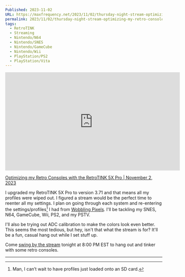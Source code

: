 ```yaml
---
Published: 2023-11-02
URL: https://maxfrequency.net/2023/11/02/thursday-night-stream-optimizing-my-retro-consoles-with-the-retrotink-5x/
permalink: 2023/11/02/thursday-night-stream-optimizing-my-retro-consoles-with-the-retrotink-5x/
tags:
  - RetroTINK
  - Streaming
  - Nintendo/N64
  - Nintendo/SNES
  - Nintendo/GameCube
  - Nintendo/Wii
  - PlayStation/PS2
  - PlayStation/Vita
---
```

<div class=iframe-container>
<iframe width="560" height="315" src="https://www.youtube-nocookie.com/embed/nQ_V3T8egCw?si=I5z6RO7d3EtVjd_e" title="YouTube video player" frameborder="0" allow="accelerometer; autoplay; clipboard-write; encrypted-media; gyroscope; picture-in-picture; web-share" allowfullscreen></iframe>
</div>

[Optimizing my Retro Consoles with the RetroTINK 5X Pro | November 2, 2023](https://www.youtube.com/live/nQ_V3T8egCw)

I upgraded my RetroTINK 5X Pro to version 3.71 and that means all my profiles were wiped out. I figured a stream would be the perfect time to reenter all my settings. I plan on going through each system and re-entering the settings/profiles[^1] I had from [Wobbling Pixels](https://www.youtube.com/channel/UC7cKyiyU7IK9cLZXxSA0sPg). I'll be tackling my SNES, N64, GameCube, Wii, PS2, and my PSTV.

I'll also be trying out ADC calibration to make the colors look even better. This seems the most tedious, but hey, isn't that what the stream is for? It'll be a fun, casual hang out while I set stuff up.

Come [swing by the stream](http://maxfrequency.live) tonight at 8:00 PM EST to hang out and tinker with some retro consoles.

---
[^1]: Man, I can’t wait to have profiles just loaded onto an SD card.
